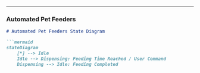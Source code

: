 
---

### **Automated Pet Feeders**
```markdown
# Automated Pet Feeders State Diagram

```mermaid
stateDiagram
    [*] --> Idle
    Idle --> Dispensing: Feeding Time Reached / User Command
    Dispensing --> Idle: Feeding Completed
